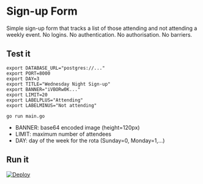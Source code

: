# Sign-up Form

Simple sign-up form that tracks a list of those attending and not attending a weekly event.
No logins. No authentication. No authorisation. No barriers.

## Test it
```
export DATABASE_URL="postgres://..."
export PORT=8000
export DAY=3
export TITLE="Wednesday Night Sign-up"
export BANNER="iVBORw0K..."
export LIMIT=20
export LABELPLUS="Attending"
export LABELMINUS="Not attending"

go run main.go
```

- BANNER: base64 encoded image (height=120px)
- LIMIT: maximum number of attendees
- DAY: day of the week for the rota (Sunday=0, Monday=1,...)

## Run it

[![Deploy](https://www.herokucdn.com/deploy/button.svg)](https://heroku.com/deploy)

